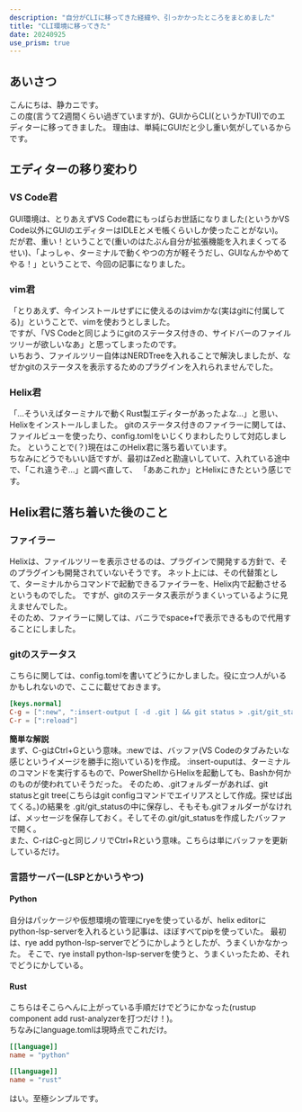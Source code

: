 ```yaml
---
description: "自分がCLIに移ってきた経緯や、引っかかったところをまとめました"
title: "CLI環境に移ってきた"
date: 20240925
use_prism: true
---
```

## あいさつ
こんにちは、静カニです。  
この度(言うて2週間くらい過ぎていますが)、GUIからCLI(というかTUI)でのエディターに移ってきました。
理由は、単純にGUIだと少し重い気がしているからです。
## エディターの移り変わり
### VS Code君
GUI環境は、とりあえずVS Code君にもっぱらお世話になりました(というかVS Code以外にGUIのエディターはIDLEとメモ帳くらいしか使ったことがない)。  
だが君、重い！ということで(重いのはたぶん自分が拡張機能を入れまくってるせい)、「よっしゃ、ターミナルで動くやつの方が軽そうだし、GUIなんかやめてやる！」ということで、今回の記事になりました。
### vim君
「とりあえず、今インストールせずにに使えるのはvimかな(実はgitに付属してる)」ということで、vimを使おうとしました。  
ですが、「VS Codeと同じようにgitのステータス付きの、サイドバーのファイルツリーが欲しいなあ」と思ってしまったのです。  
いちおう、ファイルツリー自体はNERDTreeを入れることで解決しましたが、なぜかgitのステータスを表示するためのプラグインを入れられませんでした。
### Helix君
「…そういえばターミナルで動くRust製エディターがあったよな…」と思い、Helixをインストールしました。
gitのステータス付きのファイラーに関しては、ファイルビューを使ったり、config.tomlをいじくりまわしたりして対応しました。
ということで(？)現在はこのHelix君に落ち着いています。  
ちなみにどうでもいい話ですが、最初はZedと勘違いしていて、入れている途中で、「これ違うぞ…」と調べ直して、
「ああこれか」とHelixにきたという感じです。
## Helix君に落ち着いた後のこと
### ファイラー
Helixは、ファイルツリーを表示させるのは、プラグインで開発する方針で、そのプラグインも開発されていないそうです。
ネット上には、その代替策として、ターミナルからコマンドで起動できるファイラーを、Helix内で起動させるというものでした。
ですが、gitのステータス表示がうまくいっているように見えませんでした。  
そのため、ファイラーに関しては、バニラでspace+fで表示できるもので代用することにしました。
### gitのステータス
こちらに関しては、config.tomlを書いてどうにかしました。役に立つ人がいるかもしれないので、ここに載せておきます。
```toml
[keys.normal]
C-g = [":new", ":insert-output [ -d .git ] && git status > .git/git_status && git tree >> .git/git_status", ":insert-output [ -d .git ] || echo '.git not found.' > .git/git_status", ":open .git/git_status"]
C-r = [":reload"]
```
**簡単な解説**  
まず、C-gはCtrl+Gという意味。:newでは、バッファ(VS Codeのタブみたいな感じというイメージを勝手に抱いている)を作成。
:insert-ouputは、ターミナルのコマンドを実行するもので、PowerShellからHelixを起動しても、Bashか何かのものが使われていそうだった。
そのため、.gitフォルダーがあれば、git statusとgit tree(こちらはgit configコマンドでエイリアスとして作成。探せば出てくる。)の結果を
.git/git_statusの中に保存し、そもそも.gitフォルダーがなければ、メッセージを保存しておく。そしてその.git/git_statusを作成したバッファで開く。  
また、C-rはC-gと同じノリでCtrl+Rという意味。こちらは単にバッファを更新しているだけ。
### 言語サーバー(LSPとかいうやつ)
#### Python
自分はパッケージや仮想環境の管理にryeを使っているが、helix editorにpython-lsp-serverを入れるという記事は、ほぼすべてpipを使っていた。
最初は、rye add python-lsp-serverでどうにかしようとしたが、うまくいかなかった。
そこで、rye install python-lsp-serverを使うと、うまくいったため、それでどうにかしている。
#### Rust
こちらはそこらへんに上がっている手順だけでどうにかなった(rustup component add rust-analyzerを打つだけ！)。  
ちなみにlanguage.tomlは現時点でこれだけ。
```toml
[[language]]
name = "python"

[[language]]
name = "rust"
```
はい。至極シンプルです。

